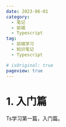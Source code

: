 ```yaml
---
date: 2023-06-01
category:
  - 笔记
  - 前端
  - Typescript
tag:
  - 前端学习
  - 知识笔记
  - Typescript

# isOriginal: true
pageview: true
---
```


# **1. 入门篇**

Ts学习第一篇，入门篇。
<!-- more -->